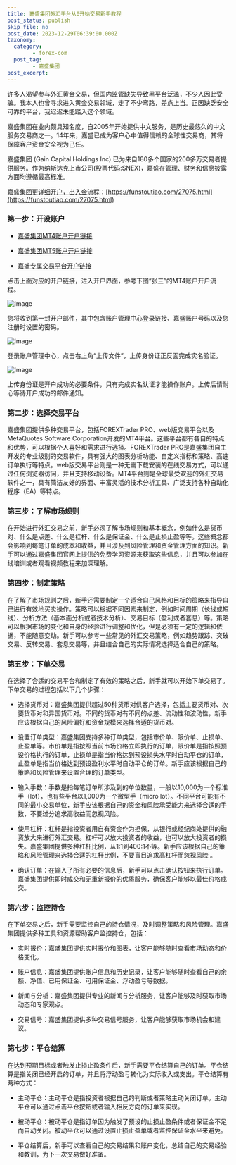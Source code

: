 ```yaml
---
title: 嘉盛集团外汇平台从0开始交易新手教程
post_status: publish
skip_file: no
post_date: 2023-12-29T06:39:00.000Z
taxonomy:
  category:
        - forex-com
  post_tag:
        - 嘉盛集团
post_excerpt: 
---
```

许多人渴望参与外汇黄金交易，但国内监管缺失导致黑平台泛滥，不少人因此受骗。我本人也曾寻求进入黄金交易领域，走了不少弯路，差点上当。正因缺乏安全可靠的平台，我迟迟未能踏入这个领域。

嘉盛集团在业内颇具知名度，自2005年开始提供中文服务，是历史最悠久的中文服务交易商之一。14年来，嘉盛已成为客户心中值得信赖的全球性交易商，其将保障客户资金安全视为己任。

嘉盛集团 (Gain Capital Holdings Inc) 已为来自180多个国家的200多万交易者提供服务。作为纳斯达克上市公司(股票代码:SNEX)，嘉盛在管理、财务和信息披露方面均遵循最高标准。

[嘉盛集团更详细开户，出入金流程](https://funstoutiao.com/27075.html)：[https://funstoutiao.com/27075.html](https://funstoutiao.com/27075.html)

### 第一步：开设账户

* [嘉盛集团MT4账户开户链接](https://s.ssgg.net/jsmt4)

* [嘉盛集团MT5账户开户链接](https://s.ssgg.net/jsmt5)

* [嘉盛专属交易平台开户链接](https://s.ssgg.net/js)

点击上面对应的开户链接，进入开户界面，参考下图“张三”的MT4账户开户流程。

![Image](https://prod-files-secure.s3.us-west-2.amazonaws.com/39ed1227-6d7d-4570-be36-9ccd4a2c4241/7a167aea-686b-400d-af59-4e18eb607a40/640.png?X-Amz-Algorithm=AWS4-HMAC-SHA256&X-Amz-Content-Sha256=UNSIGNED-PAYLOAD&X-Amz-Credential=ASIAZI2LB4667RD7H7XW%2F20250219%2Fus-west-2%2Fs3%2Faws4_request&X-Amz-Date=20250219T041312Z&X-Amz-Expires=3600&X-Amz-Security-Token=IQoJb3JpZ2luX2VjEHQaCXVzLXdlc3QtMiJHMEUCIQC8jszKMaKfhlcKOz3Jnk1wzz1gmbR%2F%2FC7HjhUK5IRoaAIgVsphkdyCU8H8HaWITweEk%2FYf3sMnjOwttDdh80HZXJYqiAQInf%2F%2F%2F%2F%2F%2F%2F%2F%2F%2FARAAGgw2Mzc0MjMxODM4MDUiDJ9svZeh9qgSxEjfzSrcA4kdWedj0A1KUoAEB7bxajn2w7fmPycOLkYEo8wfuvAun4D6PUDc63lXGZW1O56XoKMxtymKDkiJR5PsY%2FfxDs%2BD%2FbdvW%2BjJX6uDDyjplj1YlFt39c6JNkoJ3VEKdRc1ghaUFYaWRuvWxaTICyycucRUt0oFYOM20EHdw8%2FN%2B4BM6%2F%2BolYmFECCpx2tJxW1W4NlfkiFCQhiL0fQMBpT9PdujL5YB3xrJH2zTkvdkhzWfIvvVFaeonaTIOQH3UVsqxT%2FFgczklRDz72q%2FsXuiVJfa38PNyhgeTqbB8bWRKBsbcQ2%2F%2FD3TREhW1hB%2Ba%2BuMU3%2B1ChuzAbByx6nCQsHKNUgepwnTIiStehT%2B8yakQVSRZd7aPtshhJI%2BSOZLroHsmGzaFpvZHpz4%2F8jt6CfiOvtvUOCVi4CPhWjgb852aBsU%2FcOHrwNeZPfiSi3d%2F89ymkALDFKjRgwkiQ20UAR9rVeGoqxoe7HYVo9lZ6CaT3YMBKiRGfnU1SXKmuklS%2Fqjz%2BdUXuuVrtSXlZGtUgDEPgWHiJcy2n2JeNJDLQc8PRU56IzlNpUfsAEUHFetgEv0L1y0r2B5EFYzYGDYcmOkNv3vFbkGrJvlCANnO8WfDvc56Nvvar7%2FsJXJyuWxMMKh1b0GOqUBdOa%2Ff2SCSuVelj5sWoNJ7A6HlsOejRmrRS4cZ76DTTG6p51V2sZUTz75cHi%2BxBdKDHym9W2YMFk07aUTBWw0lMN%2BebMxSE53iHIlKciSTPZGWgLR0%2FZTgVo7XcNE0n314w%2Bbo0MLl%2Fdq%2FgdnVI4y956AwnmO2rZk%2FheKfGAuYALpj8pNIvJh9jv7HNT6M0y3LTYOZrpWK37aVvdamVwnW%2F2H1ZBG&X-Amz-Signature=a374462e6639e77814b544257b2873815558033f9d146ad5d59b93f698ed000c&X-Amz-SignedHeaders=host&x-id=GetObject)

您将收到第一封开户邮件，其中包含账户管理中心登录链接、嘉盛账户号码以及您注册时设置的密码。

![Image](https://prod-files-secure.s3.us-west-2.amazonaws.com/39ed1227-6d7d-4570-be36-9ccd4a2c4241/eaa1c6b3-2877-4284-a0e1-530e222c27fb/image.png?X-Amz-Algorithm=AWS4-HMAC-SHA256&X-Amz-Content-Sha256=UNSIGNED-PAYLOAD&X-Amz-Credential=ASIAZI2LB4667RD7H7XW%2F20250219%2Fus-west-2%2Fs3%2Faws4_request&X-Amz-Date=20250219T041312Z&X-Amz-Expires=3600&X-Amz-Security-Token=IQoJb3JpZ2luX2VjEHQaCXVzLXdlc3QtMiJHMEUCIQC8jszKMaKfhlcKOz3Jnk1wzz1gmbR%2F%2FC7HjhUK5IRoaAIgVsphkdyCU8H8HaWITweEk%2FYf3sMnjOwttDdh80HZXJYqiAQInf%2F%2F%2F%2F%2F%2F%2F%2F%2F%2FARAAGgw2Mzc0MjMxODM4MDUiDJ9svZeh9qgSxEjfzSrcA4kdWedj0A1KUoAEB7bxajn2w7fmPycOLkYEo8wfuvAun4D6PUDc63lXGZW1O56XoKMxtymKDkiJR5PsY%2FfxDs%2BD%2FbdvW%2BjJX6uDDyjplj1YlFt39c6JNkoJ3VEKdRc1ghaUFYaWRuvWxaTICyycucRUt0oFYOM20EHdw8%2FN%2B4BM6%2F%2BolYmFECCpx2tJxW1W4NlfkiFCQhiL0fQMBpT9PdujL5YB3xrJH2zTkvdkhzWfIvvVFaeonaTIOQH3UVsqxT%2FFgczklRDz72q%2FsXuiVJfa38PNyhgeTqbB8bWRKBsbcQ2%2F%2FD3TREhW1hB%2Ba%2BuMU3%2B1ChuzAbByx6nCQsHKNUgepwnTIiStehT%2B8yakQVSRZd7aPtshhJI%2BSOZLroHsmGzaFpvZHpz4%2F8jt6CfiOvtvUOCVi4CPhWjgb852aBsU%2FcOHrwNeZPfiSi3d%2F89ymkALDFKjRgwkiQ20UAR9rVeGoqxoe7HYVo9lZ6CaT3YMBKiRGfnU1SXKmuklS%2Fqjz%2BdUXuuVrtSXlZGtUgDEPgWHiJcy2n2JeNJDLQc8PRU56IzlNpUfsAEUHFetgEv0L1y0r2B5EFYzYGDYcmOkNv3vFbkGrJvlCANnO8WfDvc56Nvvar7%2FsJXJyuWxMMKh1b0GOqUBdOa%2Ff2SCSuVelj5sWoNJ7A6HlsOejRmrRS4cZ76DTTG6p51V2sZUTz75cHi%2BxBdKDHym9W2YMFk07aUTBWw0lMN%2BebMxSE53iHIlKciSTPZGWgLR0%2FZTgVo7XcNE0n314w%2Bbo0MLl%2Fdq%2FgdnVI4y956AwnmO2rZk%2FheKfGAuYALpj8pNIvJh9jv7HNT6M0y3LTYOZrpWK37aVvdamVwnW%2F2H1ZBG&X-Amz-Signature=191e00fd887db14089495d350b8f45608852eee92df1ce82b6dfac4547b9b0e5&X-Amz-SignedHeaders=host&x-id=GetObject)

登录账户管理中心，点击右上角“上传文件”，上传身份证正反面完成实名验证。

![Image](https://prod-files-secure.s3.us-west-2.amazonaws.com/39ed1227-6d7d-4570-be36-9ccd4a2c4241/54090639-09fc-46b4-a135-e0289f707147/image.png?X-Amz-Algorithm=AWS4-HMAC-SHA256&X-Amz-Content-Sha256=UNSIGNED-PAYLOAD&X-Amz-Credential=ASIAZI2LB4667RD7H7XW%2F20250219%2Fus-west-2%2Fs3%2Faws4_request&X-Amz-Date=20250219T041312Z&X-Amz-Expires=3600&X-Amz-Security-Token=IQoJb3JpZ2luX2VjEHQaCXVzLXdlc3QtMiJHMEUCIQC8jszKMaKfhlcKOz3Jnk1wzz1gmbR%2F%2FC7HjhUK5IRoaAIgVsphkdyCU8H8HaWITweEk%2FYf3sMnjOwttDdh80HZXJYqiAQInf%2F%2F%2F%2F%2F%2F%2F%2F%2F%2FARAAGgw2Mzc0MjMxODM4MDUiDJ9svZeh9qgSxEjfzSrcA4kdWedj0A1KUoAEB7bxajn2w7fmPycOLkYEo8wfuvAun4D6PUDc63lXGZW1O56XoKMxtymKDkiJR5PsY%2FfxDs%2BD%2FbdvW%2BjJX6uDDyjplj1YlFt39c6JNkoJ3VEKdRc1ghaUFYaWRuvWxaTICyycucRUt0oFYOM20EHdw8%2FN%2B4BM6%2F%2BolYmFECCpx2tJxW1W4NlfkiFCQhiL0fQMBpT9PdujL5YB3xrJH2zTkvdkhzWfIvvVFaeonaTIOQH3UVsqxT%2FFgczklRDz72q%2FsXuiVJfa38PNyhgeTqbB8bWRKBsbcQ2%2F%2FD3TREhW1hB%2Ba%2BuMU3%2B1ChuzAbByx6nCQsHKNUgepwnTIiStehT%2B8yakQVSRZd7aPtshhJI%2BSOZLroHsmGzaFpvZHpz4%2F8jt6CfiOvtvUOCVi4CPhWjgb852aBsU%2FcOHrwNeZPfiSi3d%2F89ymkALDFKjRgwkiQ20UAR9rVeGoqxoe7HYVo9lZ6CaT3YMBKiRGfnU1SXKmuklS%2Fqjz%2BdUXuuVrtSXlZGtUgDEPgWHiJcy2n2JeNJDLQc8PRU56IzlNpUfsAEUHFetgEv0L1y0r2B5EFYzYGDYcmOkNv3vFbkGrJvlCANnO8WfDvc56Nvvar7%2FsJXJyuWxMMKh1b0GOqUBdOa%2Ff2SCSuVelj5sWoNJ7A6HlsOejRmrRS4cZ76DTTG6p51V2sZUTz75cHi%2BxBdKDHym9W2YMFk07aUTBWw0lMN%2BebMxSE53iHIlKciSTPZGWgLR0%2FZTgVo7XcNE0n314w%2Bbo0MLl%2Fdq%2FgdnVI4y956AwnmO2rZk%2FheKfGAuYALpj8pNIvJh9jv7HNT6M0y3LTYOZrpWK37aVvdamVwnW%2F2H1ZBG&X-Amz-Signature=030d843473e274e41248619a916e2feaf5bbb105ad6514230f8c51bc235f3f0d&X-Amz-SignedHeaders=host&x-id=GetObject)

上传身份证是开户成功的必要条件，只有完成实名认证才能操作账户。上传后请耐心等待开户成功的邮件通知。

### 第二步：选择交易平台

嘉盛集团提供多种交易平台，包括FOREXTrader PRO、web版交易平台以及MetaQuotes Software Corporation开发的MT4平台。这些平台都有各自的特点和优势，可以根据个人喜好和需求进行选择。FOREXTrader PRO是嘉盛集团自主开发的专业级别的交易软件，具有强大的图表分析功能、自定义指标和策略、高速订单执行等特点。web版交易平台则是一种无需下载安装的在线交易方式，可以通过任何浏览器访问，并且支持移动设备。MT4平台则是全球最受欢迎的外汇交易软件之一，具有简洁友好的界面、丰富灵活的技术分析工具、广泛支持各种自动化程序（EA）等特点。

### 第三步：了解市场规则

在开始进行外汇交易之前，新手必须了解市场规则和基本概念，例如什么是货币对、什么是点差、什么是杠杆、什么是保证金、什么是止损止盈等等。这些概念都会影响到每笔订单的成本和收益，并且涉及到风险管理和资金管理方面的知识。新手可以通过嘉盛集团官网上提供的免费学习资源来获取这些信息，并且可以参加在线培训或者观看视频教程来加深理解。

### 第四步：制定策略

在了解了市场规则之后，新手还需要制定一个适合自己风格和目标的策略来指导自己进行有效地买卖操作。策略可以根据不同因素来制定，例如时间周期（长线或短线）、分析方法（基本面分析或者技术分析）、交易目标（盈利或者套息）等。策略可以根据市场的变化和自身的经验进行调整和优化，但是必须有一定的逻辑和依据，不能随意变动。新手可以参考一些常见的外汇交易策略，例如趋势跟踪、突破交易、反转交易、套息交易等，并且结合自己的实际情况选择适合自己的策略。

### 第五步：下单交易

在选择了合适的交易平台和制定了有效的策略之后，新手就可以开始下单交易了。下单交易的过程包括以下几个步骤：

* 选择货币对：嘉盛集团提供超过50种货币对供客户选择，包括主要货币对、次要货币对和异国货币对。不同的货币对有不同的点差、流动性和波动性，新手应该根据自己的风险偏好和资金规模来选择合适的货币对。

* 设置订单类型：嘉盛集团支持多种订单类型，包括市价单、限价单、止损单、止盈单等。市价单是指按照当前市场价格立即执行的订单，限价单是指按照预设价格执行的订单，止损单是指当价格达到预设损失水平时自动平仓的订单，止盈单是指当价格达到预设盈利水平时自动平仓的订单。新手应该根据自己的策略和风险管理来设置合理的订单类型。

* 输入手数：手数是指每笔订单所涉及到的单位数量，一般以10,000为一个标准手（lot），也有些平台以1,000为一个微型手（micro lot）。不同平台可能有不同的最小交易单位，新手应该根据自己的资金和风险承受能力来选择合适的手数，不要过分追求高收益而忽视风险。

* 使用杠杆：杠杆是指投资者用自有资金作为担保，从银行或经纪商处提供的融资放大来进行外汇交易。杠杆可以放大投资者的收益，也可以放大投资者的损失。嘉盛集团提供多种杠杆比例，从1:1到400:1不等。新手应该根据自己的策略和风险管理来选择合适的杠杆比例，不要盲目追求高杠杆而忽视风险 。

* 确认订单：在输入了所有必要的信息后，新手可以点击确认按钮来执行订单。嘉盛集团提供即时成交和无重新报价的优质服务，确保客户能够以最佳价格成交。

### 第六步：监控持仓

在下单交易之后，新手需要监控自己的持仓情况，及时调整策略和风险管理。嘉盛集团提供多种工具和资源帮助客户监控持仓，包括：

* 实时报价：嘉盛集团提供实时报价和图表，让客户能够随时查看市场动态和价格变化。

* 账户信息：嘉盛集团提供账户信息和历史记录，让客户能够随时查看自己的余额、净值、已用保证金、可用保证金、浮动盈亏等数据。

* 新闻与分析：嘉盛集团提供专业的新闻与分析服务，让客户能够及时获取市场动态和专家观点。

* 交易信号：嘉盛集团提供多种交易信号服务，让客户能够获取市场机会和建议。

### 第七步：平仓结算

在达到预期目标或者触发止损止盈条件后，新手需要平仓结算自己的订单。平仓结算是指关闭已经开启的订单，并且将浮动盈亏转化为实际收入或支出。平仓结算有两种方式：

* 主动平仓：主动平仓是指投资者根据自己的判断或者策略主动关闭订单。主动平仓可以通过点击平仓按钮或者输入相反方向的订单来实现。

* 被动平仓：被动平仓是指订单因为触发了预设的止损止盈条件或者保证金不足而自动关闭。被动平仓可以通过设置止损止盈单或者监控保证金水平来避免。

* 平仓结算后，新手可以查看自己的交易结果和账户变化，总结自己的交易经验和教训，为下一次交易做好准备。